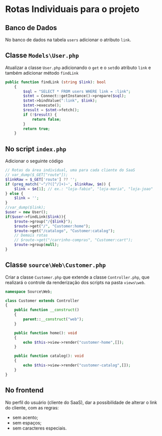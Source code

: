 # Rotas Individuais para o projeto
## Banco de Dados
No banco de dados na tabela `users` adicionar o atributo `link`.
## Classe `Models\User.php`
Atualizar a classe `User.php` adicionando o `get` e o `set`do atributo `link` e também adicionar  método `findLink`
````PHP
public function findLink (string $link): bool
    {
        $sql = "SELECT * FROM users WHERE link = :link";
        $stmt = Connect::getInstance()->prepare($sql);
        $stmt->bindValue(":link", $link);
        $stmt->execute();
        $result = $stmt->fetch();
        if (!$result) {
            return false;
        }
        return true;
    }
````
## No script `index.php`
Adicionar o seguinte código
```PHP
// Rotas da área individual, uma para cada cliente do SaaS
// var_dump($_GET["route"]);
$linkRaw = $_GET['route'] ?? '';
if (preg_match('~^/?([^/]+)~', $linkRaw, $m)) {
    $link = $m[1]; // ex.: "loja-fabio", "loja-maria", "loja-joao"
} else {
    $link = '';
}
//var_dump($link);
$user = new User();
if($user->findLink($link)){
    $route->group("/{$link}");
    $route->get("/", "Customer:home");
    $route->get("/catalogo", "Customer:catalog");
    // Demais rotas
    // $route->get("/carrinho-compras", "Customer:cart");
    $route->group(null);
}
```
## Classe `source\Web\Customer.php`
Criar a classe `Customer.php` que extende a classe `Controller.php`, que realizará o controle da renderização dos scripts na pasta `views\web`.
```PHP
namespace Source\Web;

class Customer extends Controller
{
    public function __construct()
    {
        parent::__construct("web");
    }

    public function home(): void
    {
        echo $this->view->render("customer-home",[]);
    }

    public function catalog(): void
    {
        echo $this->view->render("customer-catalog",[]);
    }
}
```
## No frontend
No perfil do usuário (cliente do SaaS), dar a possibilidade de alterar o link do cliente, com as regras:
- sem acento;
- sem espaços;
- sem caracteres especiais.